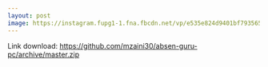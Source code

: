 ```yaml
---
layout: post
image: https://instagram.fupg1-1.fna.fbcdn.net/vp/e535e824d9401bf7935658686c5b67ac/5CEE7BAA/t51.2885-15/e35/50599289_398940230914342_7343610697220874889_n.jpg?_nc_ht=instagram.fupg1-1.fna.fbcdn.net&_nc_cat=110
---
```


Link download: <https://github.com/mzaini30/absen-guru-pc/archive/master.zip>